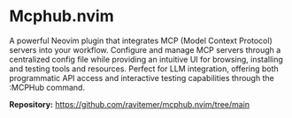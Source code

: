 # Mcphub.nvim

A powerful Neovim plugin that integrates MCP (Model Context Protocol) servers into your workflow. Configure and manage MCP servers through a centralized config file while providing an intuitive UI for browsing, installing and testing tools and resources. Perfect for LLM integration, offering both programmatic API access and interactive testing capabilities through the :MCPHub command.

**Repository:** <https://github.com/ravitemer/mcphub.nvim/tree/main>
